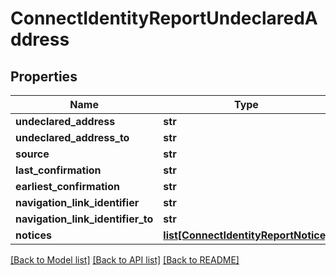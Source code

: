 # ConnectIdentityReportUndeclaredAddress

## Properties
Name | Type | Description | Notes
------------ | ------------- | ------------- | -------------
**undeclared_address** | **str** |  | [optional] 
**undeclared_address_to** | **str** |  | [optional] 
**source** | **str** |  | [optional] 
**last_confirmation** | **str** |  | [optional] 
**earliest_confirmation** | **str** |  | [optional] 
**navigation_link_identifier** | **str** |  | [optional] 
**navigation_link_identifier_to** | **str** |  | [optional] 
**notices** | [**list[ConnectIdentityReportNotice]**](ConnectIdentityReportNotice.md) |  | [optional] 

[[Back to Model list]](../README.md#documentation-for-models) [[Back to API list]](../README.md#documentation-for-api-endpoints) [[Back to README]](../README.md)

